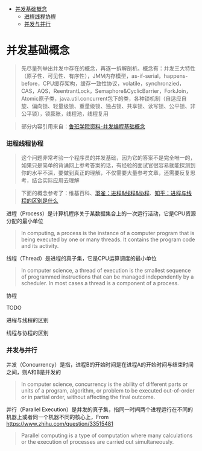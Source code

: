 - [并发基础概念](#并发基础概念)
  - [进程线程协程](#进程线程协程)
  - [并发与并行](#并发与并行)

# 并发基础概念

> 先尽量列举出并发中存在的概念，再逐一拆解剖析。概念有：并发三大特性（原子性、可见性、有序性），JMM内存模型，as-if-serial，happens-before，CPU缓存架构，缓存一致性协议，volatile，synchronzied，CAS，AQS，ReentrantLock，Semaphore&CyclicBarrier，ForkJoin，Atomic原子类，java.util.concurrent包下的类，各种锁机制（自适应自旋、偏向锁、轻量级锁、重量级锁、独占锁、共享锁、读写锁、公平锁、非公平锁），锁膨胀，线程池，线程复用

> 部分内容引用来自：[鲁班学院资料-并发编程基础概念](https://github.com/peteryuanpan/notebook/issues/108)

### 进程线程协程

> 这个问题非常考验一个程序员的并发基础，因为它的答案不是完全唯一的，如果只是简单的背诵网上参考答案的话，有经验的面试官很容易就能探测到你的水平不深，要做到真正的理解，不仅需要大量参考文章，还需要反复思考，结合实际应用去理解

> 下面的概念参考了：维基百科、[羽雀：进程&线程&协程](https://www.yuque.com/books/share/9f4576fb-9aa9-4965-abf3-b3a36433faa6/kyrkgs)、[知乎：进程与线程的区别是什么](https://www.zhihu.com/question/25532384)

进程（Process）是计算机程序关于某数据集合上的一次运行活动，它是CPU资源分配的最小单位

> In computing, a process is the instance of a computer program that is being executed by one or many threads. It contains the program code and its activity.

线程（Thread）是进程的真子集，它是CPU运算调度的最小单位

> In computer science, a thread of execution is the smallest sequence of programmed instructions that can be managed independently by a scheduler. In most cases a thread is a component of a process.

协程

TODO

进程与线程的区别

线程与协程的区别

### 并发与并行

并发（Concurrency）是指，进程B的开始时间是在进程A的开始时间与结束时间之间，则A和B是并发的

> In computer science, concurrency is the ability of different parts or units of a program, algorithm, or problem to be executed out-of-order or in partial order, without affecting the final outcome.

并行（Parallel Execution）是并发的真子集，指同一时间两个进程运行在不同的机器上或者同一个机器不同的核心上，From https://www.zhihu.com/question/33515481

> Parallel computing is a type of computation where many calculations or the execution of processes are carried out simultaneously.

